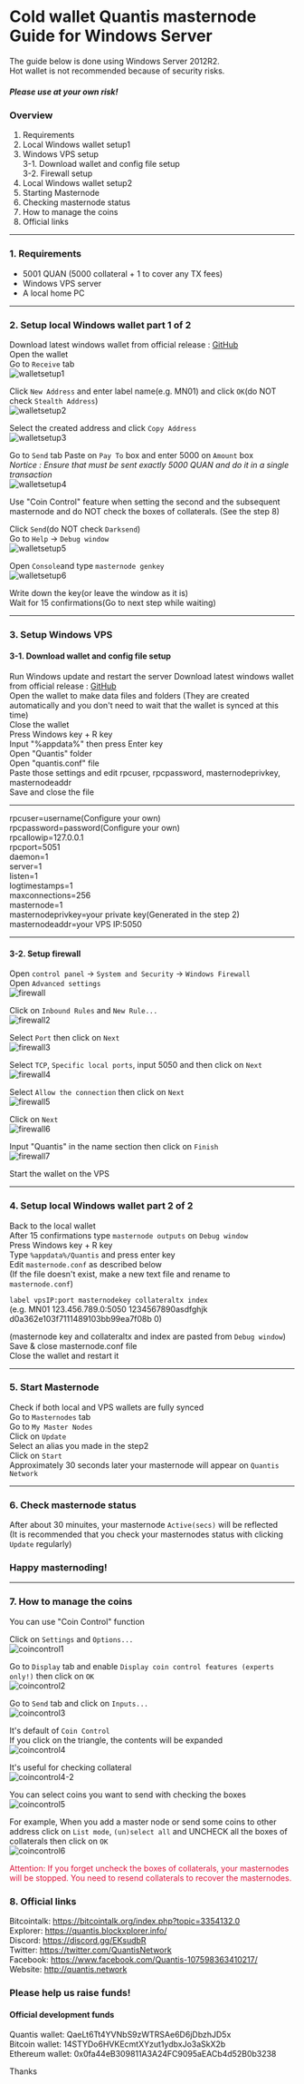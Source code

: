 # Cold wallet Quantis masternode Guide for Windows Server  
The guide below is done using Windows Server 2012R2.  
Hot wallet is not recommended because of security risks.

##### Please use at your own risk!
### Overview  
1. Requirements  
2. Local Windows wallet setup1  
3. Windows VPS setup  
  3-1. Download wallet and config file setup  
  3-2. Firewall setup  
4. Local Windows wallet setup2  
5. Starting Masternode  
6. Checking masternode status  
7. How to manage the coins
8. Official links  
___
### 1. Requirements
* 5001 QUAN (5000 collateral + 1 to cover any TX fees)  
* Windows VPS server  
* A local home PC
___
### 2. Setup local Windows wallet part 1 of 2  
Download latest windows wallet from official release : [GitHub](https://github.com/QuantisNetwork/Quantis-public/releases)  
Open the wallet    
Go to `Receive` tab  
![walletsetup1](https://user-images.githubusercontent.com/38932966/42698634-74b35cde-86f9-11e8-99ed-ff033b1407eb.png)

Click `New Address` and enter label name(e.g. MN01) and click `OK`(do NOT check `Stealth Address`)  
![walletsetup2](https://user-images.githubusercontent.com/38932966/42698674-8f061f68-86f9-11e8-87fd-9825b35628f4.png)

Select the created address and click `Copy Address`  
![walletsetup3](https://user-images.githubusercontent.com/38932966/42698738-c1142914-86f9-11e8-904b-d6495ff2e8b5.png)

Go to `Send` tab
Paste on `Pay To` box and enter 5000 on `Amount` box  
*Nortice : Ensure that must be sent exactly 5000 QUAN and do it in a single transaction*  
![walletsetup4](https://user-images.githubusercontent.com/38932966/42699135-ca55aa6a-86fa-11e8-82c1-ad7c7954eada.png)

Use "Coin Control" feature when setting the second and the subsequent masternode and do NOT check the boxes of collaterals. (See the step 8)  

Click `Send`(do NOT check `Darksend`)  
Go to `Help` -> `Debug window`  
![walletsetup5](https://user-images.githubusercontent.com/38932966/42730729-c6860794-8836-11e8-996d-e672116672a1.png)

Open `Console`and type `masternode genkey`  
![walletsetup6](https://user-images.githubusercontent.com/38932966/42730757-8763d860-8837-11e8-848d-7d795eef3e77.png)

Write down the key(or leave the window as it is)  
Wait for 15 confirmations(Go to next step while waiting)   
___  
### 3. Setup Windows VPS
#### 3-1. Download wallet and config file setup
Run Windows update and restart the server
Download latest windows wallet from official release : [GitHub](https://github.com/QuantisNetwork/Quantis-public/releases)  
Open the wallet to make data files and folders (They are created automatically and you don't need to wait that the wallet is synced at this time)  
Close the wallet  
Press Windows key + R key  
Input "%appdata%" then press Enter key   
Open "Quantis" folder  
Open "quantis.conf" file  
Paste those settings and edit rpcuser, rpcpassword, masternodeprivkey, masternodeaddr  
Save and close the file  
___
rpcuser=username(Configure your own)  
rpcpassword=password(Configure your own)  
rpcallowip=127.0.0.1  
rpcport=5051  
daemon=1  
server=1  
listen=1  
logtimestamps=1  
maxconnections=256  
masternode=1  
masternodeprivkey=your private key(Generated in the step 2)  
masternodeaddr=your VPS IP:5050  
___
#### 3-2. Setup firewall
Open `control panel` -> `System and Security` -> `Windows Firewall`  
Open `Advanced settings`  
![firewall](https://user-images.githubusercontent.com/38932966/42580081-aec70204-8564-11e8-92cd-a39bc6a54ace.png)


Click on `Inbound Rules` and `New Rule...`  
![firewall2](https://user-images.githubusercontent.com/38932966/42580212-00ac7e0a-8565-11e8-8b1c-4b4a12fc6d29.png)

Select `Port` then click on `Next`  
![firewall3](https://user-images.githubusercontent.com/38932966/42580310-2af2d8e4-8565-11e8-97e3-846d79dead13.png)

Select `TCP`, `Specific local ports`, input 5050 and then click on `Next`  
![firewall4](https://user-images.githubusercontent.com/38932966/42580326-35c7394a-8565-11e8-93f9-2d51aecf2b97.png)

Select `Allow the connection` then click on `Next`  
![firewall5](https://user-images.githubusercontent.com/38932966/42580340-3d6f2694-8565-11e8-80f4-69d49551e80f.png)

Click on `Next`  
![firewall6](https://user-images.githubusercontent.com/38932966/42580361-49e60d7a-8565-11e8-90a1-d709bcab2821.png)

Input "Quantis" in the name section then click on `Finish`  
![firewall7](https://user-images.githubusercontent.com/38932966/42580370-51544d7e-8565-11e8-8db0-5736902624d1.png)

Start the wallet on the VPS
___
### 4. Setup local Windows wallet part 2 of 2  
Back to the local wallet  
After 15 confirmations type `masternode outputs` on `Debug window`  
Press Windows key + R key  
Type `%appdata%/Quantis` and press enter key  
Edit `masternode.conf` as described below  
(If the file doesn't exist, make a new text file and rename to `masternode.conf`)     

`label vpsIP:port masternodekey collateraltx index`  
(e.g. MN01 123.456.789.0:5050 1234567890asdfghjk d0a362e103f7111489103bb99ea7f08b 0)  

(masternode key and collateraltx and index are pasted from `Debug window`)  
Save & close masternode.conf file  
Close the wallet and restart it   
___
### 5. Start Masternode  
Check if both local and VPS wallets are fully synced  
Go to `Masternodes` tab    
Go to `My Master Nodes`  
Click on `Update`  
Select an alias you made in the step2  
Click on `Start`  
Approximately 30 seconds later your masternode will appear on `Quantis Network`
___
### 6. Check masternode status  
After about 30 minuites, your masternode `Active(secs)` will be reflected  
(It is recommended that you check your masternodes status with clicking `Update` regularly)

### Happy masternoding!
___
### 7. How to manage the coins  
You can use "Coin Control" function

Click on `Settings` and `Options...`  
![coincontrol1](https://user-images.githubusercontent.com/38932966/42692890-338e2d76-86e8-11e8-92ff-5bcba74af657.png)  

Go to `Display` tab and enable `Display coin control features (experts only!)` then click on `OK`  
![coincontrol2](https://user-images.githubusercontent.com/38932966/42692944-627868ea-86e8-11e8-9683-e28b8a0e9e67.png)

Go to `Send` tab and click on `Inputs...`  
![coincontrol3](https://user-images.githubusercontent.com/38932966/42695678-1ee08d48-86f1-11e8-886d-eb65c5508fe3.png)

It's default of `Coin Control`  
If you click on the triangle, the contents will be expanded  
![coincontrol4](https://user-images.githubusercontent.com/38932966/42695795-58370568-86f1-11e8-8a4f-8d2a34f61896.png)

It's useful for checking collateral  
![coincontrol4-2](https://user-images.githubusercontent.com/38932966/42697046-fb363b6e-86f4-11e8-8b0e-de2831616436.png)

You can select coins you want to send with checking the boxes
![coincontrol5](https://user-images.githubusercontent.com/38932966/42695858-7c409dca-86f1-11e8-80fc-2a995343ddce.png)

For example, When you add a master node or send some coins to other address click on `List mode`, `(un)select all` and UNCHECK all the boxes of collaterals then click on `OK`  
![coincontrol6](https://user-images.githubusercontent.com/38932966/42695876-89af5730-86f1-11e8-8421-7fc504953388.png)

<font color="crimson">Attention: If you forget uncheck the boxes of collaterals, your masternodes will be stopped. You need to resend collaterals to recover the masternodes.  </font>
### 8. Official links  
Bitcointalk: https://bitcointalk.org/index.php?topic=3354132.0  
Explorer: https://quantis.blockxplorer.info/  
Discord: https://discord.gg/EKsudbR  
Twitter: https://twitter.com/QuantisNetwork  
Facebook: https://www.facebook.com/Quantis-107598363410217/  
Website: http://quantis.network  

### Please help us raise funds!  

#### Official development funds  
Quantis wallet: QaeLt6Tt4YVNbS9zWTRSAe6D6jDbzhJD5x  
Bitcoin wallet: 14STYDo6HVKEcmtXYzut1ydbxJo3aSkX2b  
Ethereum wallet: 0x0fa44eB309811A3A24FC9095aEACb4d52B0b3238  

Thanks
